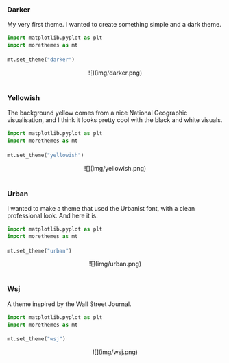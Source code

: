 
<!-- Automatically generated, do not change by hand. Use docs/script/gallery.py instead. -->


### Darker

My very first theme. I wanted to create something simple and a dark theme.

```python
import matplotlib.pyplot as plt
import morethemes as mt

mt.set_theme("darker")
```

<center>![](img/darker.png)</center>

<br>

### Yellowish

The background yellow comes from a nice National Geographic visualisation, and I think it looks pretty cool with the black and white visuals.

```python
import matplotlib.pyplot as plt
import morethemes as mt

mt.set_theme("yellowish")
```

<center>![](img/yellowish.png)</center>

<br>

### Urban

I wanted to make a theme that used the Urbanist font, with a clean professional look. And here it is.

```python
import matplotlib.pyplot as plt
import morethemes as mt

mt.set_theme("urban")
```

<center>![](img/urban.png)</center>

<br>

### Wsj

A theme inspired by the Wall Street Journal.

```python
import matplotlib.pyplot as plt
import morethemes as mt

mt.set_theme("wsj")
```

<center>![](img/wsj.png)</center>

<br>
